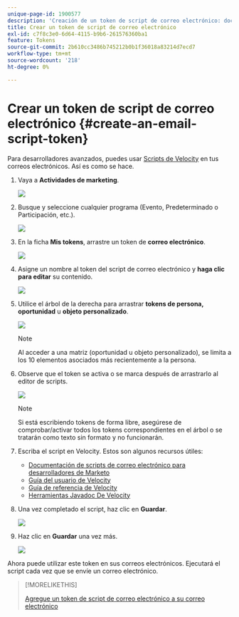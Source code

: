 ```yaml
---
unique-page-id: 1900577
description: 'Creación de un token de script de correo electrónico: documentos de Marketo: documentación del producto'
title: Crear un token de script de correo electrónico
exl-id: c7f8c3e0-6d64-4115-b9b6-261576360ba1
feature: Tokens
source-git-commit: 2b610cc3486b745212b0b1f36018a83214d7ecd7
workflow-type: tm+mt
source-wordcount: '218'
ht-degree: 0%

---
```


# Crear un token de script de correo electrónico {#create-an-email-script-token}

Para desarrolladores avanzados, puedes usar [Scripts de Velocity](https://velocity.apache.org/engine/1.7/user-guide.html) en tus correos electrónicos. Así es como se hace.

1. Vaya a **Actividades de marketing**.

   ![](assets/ma.png)

1. Busque y seleccione cualquier programa (Evento, Predeterminado o Participación, etc.).

   ![](assets/image2014-9-17-22-3a21-3a24.png)

1. En la ficha **Mis tokens**, arrastre un token de **correo electrónico**.

   ![](assets/image2014-9-17-22-3a21-3a29.png)

1. Asigne un nombre al token del script de correo electrónico y **haga clic para editar** su contenido.

   ![](assets/image2014-9-17-22-3a21-3a46.png)

1. Utilice el árbol de la derecha para arrastrar **tokens de persona, oportunidad** u **objeto personalizado**.

   ![](assets/five-2.png)

   >[!NOTE]
   >
   >Al acceder a una matriz (oportunidad u objeto personalizado), se limita a los 10 elementos asociados más recientemente a la persona.

1. Observe que el token se activa o se marca después de arrastrarlo al editor de scripts.

   ![](assets/image2014-9-17-22-3a22-3a33.png)

   >[!NOTE]
   >
   >Si está escribiendo tokens de forma libre, asegúrese de comprobar/activar todos los tokens correspondientes en el árbol o se tratarán como texto sin formato y no funcionarán.

1. Escriba el script en Velocity. Estos son algunos recursos útiles:

   * [Documentación de scripts de correo electrónico para desarrolladores de Marketo](https://experienceleague.adobe.com/en/docs/marketo-developer/marketo/email-scripting)
   * [Guía del usuario de Velocity](https://velocity.apache.org/engine/devel/user-guide.html)
   * [Guía de referencia de Velocity](https://velocity.apache.org/engine/devel/vtl-reference-guide.html)
   * [Herramientas Javadoc De Velocity](https://velocity.apache.org/tools/releases/2.0/javadoc/index.html)

1. Una vez completado el script, haz clic en **Guardar**.

   ![](assets/image2014-9-17-22-3a23-3a1.png)

1. Haz clic en **Guardar** una vez más.

   ![](assets/image2014-9-17-22-3a23-3a13.png)

Ahora puede utilizar este token en sus correos electrónicos. Ejecutará el script cada vez que se envíe un correo electrónico.

>[!MORELIKETHIS]
>
>[Agregue un token de script de correo electrónico a su correo electrónico](/help/marketo/product-docs/email-marketing/general/using-tokens/add-an-email-script-token-to-your-email.md)
